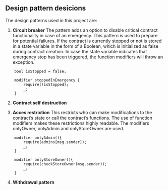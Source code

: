 ## Design pattern desicions
The design patterns used in this project are:
1. **Circuit breaker**
The pattern adds an option to disable critical contract functionality in case of an emergency. This pattern is used to prepare for potential failures. If the contract is currently stopped or not is stored in a state variable in the form of a Boolean, which is initialized as false during contract creation. In case the state variable indicates that emergency stop has been triggered, the function modifiers will throw an exception.
```Solidity
    bool isStopped = false;

    modifier stoppedInEmergency {
        require(!isStopped);
        _;
    }
```

2. **Contract self destruction**

3. **Acces restriction**
This restricts who can make modifications to the contract’s state or call the contract’s functions. The use of function modifiers makes these restrictions highly readable. The modifiers onlyOwner, onlyAdmin and onlyStoreOwner are used. 
```Solidity
    modifier onlyAdmin(){
        require(admins[msg.sender]);
        _;
    }
    
    modifier onlyStoreOwner(){
        require(checkStoreOwner(msg.sender));
        _;
    }
```

4. **Withdrawal pattern**

